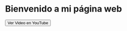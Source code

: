 <html lang="es">

<head>
    <meta charset="UTF-8">
    <meta name="viewport" content="width=device-width, initial-scale=1.0">
    <style>
      #      background-color: lightblue;
        body {
          background-image: url('giphy.gif'); 
          background-repeat:repeat;
        }
        </style>
</head>

<body>
    <h1>Bienvenido a mi página web</h1> <button
        onclick="window.open('https://www.youtube.com/watch?v=dQw4w9WgXcQ', '_blank')">Ver Video en YouTube</button>
</body>

</html>

